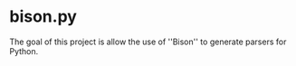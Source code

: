 bison.py
========

The goal of this project is allow the use of ''Bison'' to generate parsers for Python.
